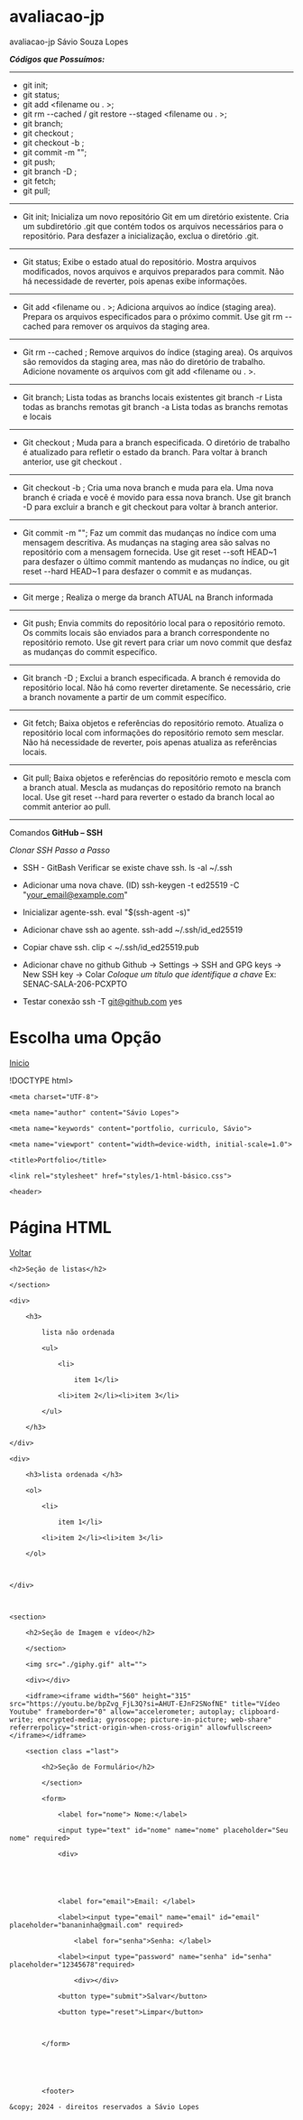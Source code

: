 # avaliacao-jp
avaliacao-jp Sávio Souza Lopes

***Códigos que Possuímos:***

------------------------------------------------------------------

- git init;
- git status;
- git add <filename ou . >;
- git rm --cached <file> / git restore --staged <filename ou . >;
- git branch;
- git checkout <branchname>;
- git checkout -b <branchname>;
- git commit -m "<description>";
- git push;
- git branch -D <branchname>;
- git fetch;
- git pull;

------------------------------------------------------------------

- Git init;
Inicializa um novo repositório Git em um diretório existente.
Cria um subdiretório .git que contém todos os arquivos
necessários para o repositório.
Para desfazer a inicialização, exclua o diretório .git.

---

- Git status;
Exibe o estado atual do repositório.
Mostra arquivos modificados, novos arquivos e arquivos
preparados para commit.
Não há necessidade de reverter, pois apenas exibe informações.

---

- Git add <filename ou . >;
Adiciona arquivos ao índice (staging area).
Prepara os arquivos especificados para o próximo commit.
Use git rm --cached <file> para remover os arquivos da staging
area.

---

- Git rm --cached <file>;
Remove arquivos do índice (staging area).
Os arquivos são removidos da staging area, mas não do diretório
de trabalho.
Adicione novamente os arquivos com git add <filename ou . >.

---

- Git branch;
Lista todas as branchs locais existentes
git branch -r Lista todas as branchs remotas
git branch -a Lista todas as branchs remotas e locais

---

- Git checkout <branchname>;
Muda para a branch especificada.
O diretório de trabalho é atualizado para refletir o estado da
branch.
Para voltar à branch anterior, use git checkout <previousbranchname>.

---

- Git checkout -b <branchname>;
Cria uma nova branch e muda para ela.
Uma nova branch é criada e você é movido para essa nova branch.
Use git branch -D <branchname> para excluir a branch e git
checkout <previous-branchname> para voltar à branch anterior.

---

- Git commit -m "<description>";
Faz um commit das mudanças no índice com uma mensagem
descritiva.
As mudanças na staging area são salvas no repositório com a
mensagem fornecida.
Use git reset --soft HEAD~1 para desfazer o último commit
mantendo as mudanças no índice, ou git reset --hard HEAD~1 para
desfazer o commit e as mudanças.

---

- Git merge <branch>;
Realiza o merge da branch ATUAL na Branch informada

---

- Git push;
Envia commits do repositório local para o repositório remoto.
Os commits locais são enviados para a branch correspondente no
repositório remoto.
Use git revert <commit-hash> para criar um novo commit que
desfaz as mudanças do commit específico.

---

- Git branch -D <branchname>;
Exclui a branch especificada.
A branch é removida do repositório local.
Não há como reverter diretamente. Se necessário, crie a branch
novamente a partir de um commit específico.

---

- Git fetch;
Baixa objetos e referências do repositório remoto.
Atualiza o repositório local com informações do repositório
remoto sem mesclar.
Não há necessidade de reverter, pois apenas atualiza as
referências locais.

---

- Git pull;
Baixa objetos e referências do repositório remoto e mescla com a
branch atual.
Mescla as mudanças do repositório remoto na branch local.
Use git reset --hard <commit-hash> para reverter o estado da
branch local ao commit anterior ao pull.

------------------------------------------------------------------

Comandos  **GitHub – SSH** 

*Clonar SSH Passo a Passo*

- SSH - GitBash
Verificar se existe chave ssh.
ls -al ~/.ssh

- Adicionar uma nova chave. (ID)
ssh-keygen -t ed25519 -C "your_email@example.com"

- Inicializar agente-ssh.
eval "$(ssh-agent -s)"

- Adicionar chave ssh ao agente.
ssh-add ~/.ssh/id_ed25519

- Copiar chave ssh.
clip < ~/.ssh/id_ed25519.pub

- Adicionar chave no github
Github -> Settings -> SSH and GPG keys -> New SSH key -> Colar
*Coloque um título que identifique a chave*
Ex: SENAC-SALA-206-PCXPTO

- Testar conexão
ssh -T git@github.com
yes


<!DOCTYPE html>
<html lang="pt-br">
<head>
    <meta charset="UTF-8">
    <meta name="viewport" content="width=device-width, initial-scale=1.0">
    <title>Meu Portfólio 🐢</title>
    <link rel="stylesheet" href="./styles/index.css">
</head>
<body>
    <div class="container">
         <h1>Escolha uma Opção</h1>
         <a href="./html-basico.css">Inicio</a>
    </div>
</body>
</html>



!DOCTYPE html> 

 

<html lang="pt-br"> 

<head> 

    <meta charset="UTF-8"> 

    <meta name="author" content="Sávio Lopes"> 

    <meta name="keywords" content="portfolio, curriculo, Sávio"> 

    <meta name="viewport" content="width=device-width, initial-scale=1.0"> 

    <title>Portfolio</title> 

    <link rel="stylesheet" href="styles/1-html-básico.css"> 

</head> 

<body> 

    <header> 

  <h1>Página HTML</h1> 

  <a class= "btn" href="index.html">Voltar</a> 

</header> 

 

     

  <main> 

 

  </main class="container"> 

  <section> 

    <h2>Seção de listas</h2> 

    </section> 

    <div> 

        <h3> 

            lista não ordenada  

            <ul> 

                <li> 

                    item 1</li> 

                <li>item 2</li><li>item 3</li> 

            </ul> 

        </h3> 

    </div> 

    <div> 

        <h3>lista ordenada </h3> 

        <ol> 

            <li> 

                item 1</li> 

            <li>item 2</li><li>item 3</li> 

        </ol> 

 

    </div> 

 

    <section> 

        <h2>Seção de Imagem e vídeo</h2> 

        </section> 

        <img src="./giphy.gif" alt=""> 

        <div></div> 

        <idframe><iframe width="560" height="315" src="https://youtu.be/bpZvg_FjL3Q?si=AHUT-EJnF2SNofNE" title="Vídeo Youtube" frameborder="0" allow="accelerometer; autoplay; clipboard-write; encrypted-media; gyroscope; picture-in-picture; web-share" referrerpolicy="strict-origin-when-cross-origin" allowfullscreen></iframe></idframe> 

        <section class ="last"> 

            <h2>Seção de Formulário</h2> 

            </section> 

            <form> 

                <label for="nome"> Nome:</label> 

                <input type="text" id="nome" name="nome" placeholder="Seu nome" required> 

                <div> 

                

 

                <label for="email">Email: </label> 

                <label><input type="email" name="email" id="email" placeholder="bananinha@gmail.com" required> 

<div></div> 

                    <label for="senha">Senha: </label> 

                <label><input type="password" name="senha" id="senha" placeholder="12345678"required> 

                    <div></div> 

                <button type="submit">Salvar</button> 

                <button type="reset">Limpar</button> 

 

            </form> 

   

   

            <footer> 

<p> 

    &copy; 2024 - direitos reservados a Sávio Lopes 

</p> 

 

 

  </footer> 

</body> 

</html> 